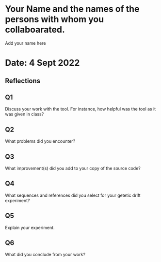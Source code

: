 # Your Name and the names of the persons with whom you collaboarated.
Add your name here

# Date: 4 Sept 2022

## Reflections

## Q1

Discuss your work with the tool. For instance, how helpful was the tool as it was given in class?

## Q2

What problems did you encounter?

## Q3

What improvement(s) did you add to your copy of the source code?

## Q4

What sequences and references did you select for your getetic drift experiment?

## Q5

Explain your experiment.

## Q6

What did you conclude from your work?